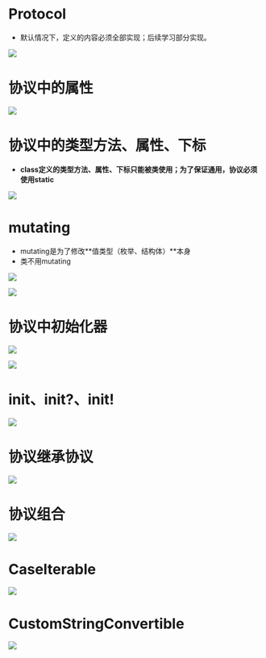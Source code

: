 # Protocol

* 默认情况下，定义的内容必须全部实现；后续学习部分实现。

![](media_011Protocol/001.png)



# 协议中的属性

![](media_011Protocol/002.png)



# 协议中的类型方法、属性、下标

* **class定义的类型方法、属性、下标只能被类使用；为了保证通用，协议必须使用static**

![](media_011Protocol/003.png)



# mutating

* mutating是为了修改**值类型（枚举、结构体）**本身
* 类不用mutating

![](media_011Protocol/005.png)

![](media_011Protocol/004.png)



# 协议中初始化器

![](media_011Protocol/006.png)

![](media_011Protocol/007.png)



# init、init?、init!

![](media_011Protocol/008.png)



# 协议继承协议

![](media_011Protocol/009.png)



# 协议组合

![](media_011Protocol/010.png)



# CaseIterable

![](media_011Protocol/011.png)



# CustomStringConvertible

![](media_011Protocol/012.png)



















